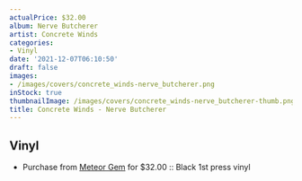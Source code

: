 ```yaml
---
actualPrice: $32.00
album: Nerve Butcherer
artist: Concrete Winds
categories:
- Vinyl
date: '2021-12-07T06:10:50'
draft: false
images:
- /images/covers/concrete_winds-nerve_butcherer.png
inStock: true
thumbnailImage: /images/covers/concrete_winds-nerve_butcherer-thumb.png
title: Concrete Winds - Nerve Butcherer
---
```


## Vinyl
* Purchase from [Meteor Gem](https://meteor-gem.com/products/concrete-winds-nerve-butcherer-lp) for $32.00 :: Black 1st press vinyl
